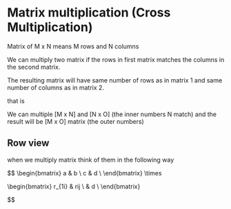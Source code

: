# Matrix multiplication (Cross Multiplication)

Matrix of M x N means M rows and N columns

We can multiply two matrix if the rows in first matrix matches the columns in the second matrix.

The resulting matrix will have same number of rows as in matrix 1 and same number of columns as in matrix 2.

that is

We can multiple [M x N] and [N x O] (the inner numbers N match)
and the result will be [M x O] matrix (the outer numbers)

## Row view

when we multiply matrix think of them in the following way


$$
\begin{bmatrix}
a & b \\
c & d \\
\end{bmatrix}
\times

\begin{bmatrix}
r_{1i} & rij \\
 & d \\
\end{bmatrix}


$$